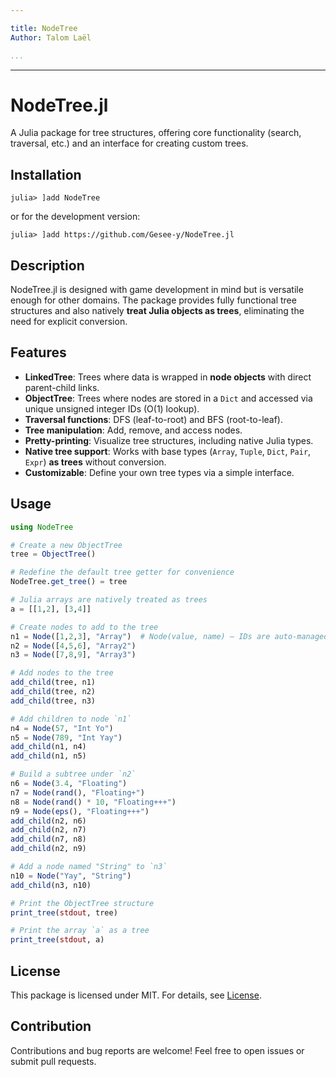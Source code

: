 ```yaml
---

title: NodeTree  
Author: Talom Laël  

...
```


---

# NodeTree.jl  

A Julia package for tree structures, offering core functionality (search, traversal, etc.) and an interface for creating custom trees.  

## Installation 

```julia-repl
julia> ]add NodeTree
```

or for the development version:  
```julia-repl
julia> ]add https://github.com/Gesee-y/NodeTree.jl
```

## Description  

NodeTree.jl is designed with game development in mind but is versatile enough for other domains. The package provides fully functional tree structures and also natively **treat Julia objects as trees**, eliminating the need for explicit conversion.

## Features  

- **LinkedTree**: Trees where data is wrapped in **node objects** with direct parent-child links.  
- **ObjectTree**: Trees where nodes are stored in a `Dict` and accessed via unique unsigned integer IDs (O(1) lookup).  
- **Traversal functions**: DFS (leaf-to-root) and BFS (root-to-leaf).  
- **Tree manipulation**: Add, remove, and access nodes.  
- **Pretty-printing**: Visualize tree structures, including native Julia types.  
- **Native tree support**: Works with base types (`Array`, `Tuple`, `Dict`, `Pair`, `Expr`) **as trees** without conversion.  
- **Customizable**: Define your own tree types via a simple interface.  

## Usage

```julia
using NodeTree

# Create a new ObjectTree
tree = ObjectTree()

# Redefine the default tree getter for convenience
NodeTree.get_tree() = tree

# Julia arrays are natively treated as trees
a = [[1,2], [3,4]]  

# Create nodes to add to the tree
n1 = Node([1,2,3], "Array")  # Node(value, name) – IDs are auto-managed
n2 = Node([4,5,6], "Array2")
n3 = Node([7,8,9], "Array3")

# Add nodes to the tree
add_child(tree, n1)
add_child(tree, n2)
add_child(tree, n3)

# Add children to node `n1`
n4 = Node(57, "Int Yo")
n5 = Node(789, "Int Yay")
add_child(n1, n4)
add_child(n1, n5)

# Build a subtree under `n2`
n6 = Node(3.4, "Floating")
n7 = Node(rand(), "Floating+")
n8 = Node(rand() * 10, "Floating+++")
n9 = Node(eps(), "Floating+++")
add_child(n2, n6)
add_child(n2, n7)
add_child(n7, n8)
add_child(n2, n9)

# Add a node named "String" to `n3`
n10 = Node("Yay", "String")
add_child(n3, n10)

# Print the ObjectTree structure
print_tree(stdout, tree)

# Print the array `a` as a tree
print_tree(stdout, a)
```

## License  

This package is licensed under MIT. For details, see [License](https://github.com/Gesee-y/NodeTree.jl/blob/main/License.txt).  

## Contribution  

Contributions and bug reports are welcome! Feel free to open issues or submit pull requests.  
